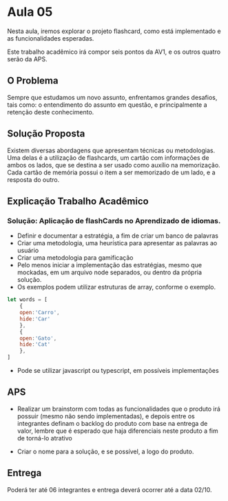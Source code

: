 # Aula 05

Nesta aula, iremos explorar o projeto flashcard, como está implementado e as funcionalidades esperadas.

Este trabalho acadêmico irá compor seis pontos da AV1, e os outros quatro serão da APS.


## O Problema
Sempre que estudamos um novo assunto, enfrentamos grandes desafios, tais como: o entendimento do assunto em questão, e principalmente a retenção deste conhecimento.

## Solução Proposta
Existem diversas abordagens que apresentam técnicas ou metodologias. Uma delas é a utilização de flashcards, um cartão com informações de ambos os lados, que se destina a ser usado como auxílio na memorização. Cada cartão de memória possui o item a ser memorizado de um lado, e a resposta do outro.

<!---
### MVP
Nesta primeira entrega é esperado do grupo:

 - Realizar um brainstorm com as funcionalidades que o produto irá possuir, e depois entre os integrantes definam o backlog do produto, lembre que é esperado que haja diferenciais neste produto a fim de torná-lo atrativo, o PDF com este documento deverá ser entregue.
 - Criar o Nome, e se possível a logo do produto.
 - Entregar a primeira versão: contendo o HTML e CSS: Sem Banco de dados, e sem utilizar frameworks e/ou bibliotecas.
 - As funcionalidades devem ser implementadas a fim de termos um MVP mockado.
-->
## Explicação Trabalho Acadêmico

### Solução: Aplicação de flashCards no Aprendizado de idiomas.
- Definir e documentar a estratégia, a fim de criar um banco de palavras
- Criar uma metodologia, uma heurística para apresentar as palavras ao usuário
- Criar uma metodologia para gamificação
- Pelo menos iniciar a implementação das estratégias, mesmo que mockadas, em um arquivo node separados, ou dentro da própria solução.
- Os exemplos podem utilizar estruturas de array, conforme o exemplo.
```js
let words = [
    {
    open:'Carro',
    hide:'Car'
    },
    {
    open:'Gato',
    hide:'Cat'
    },
]
```
- Pode se utilizar javascript ou typescript, em possíveis implementações


## APS

- Realizar um brainstorm com todas as funcionalidades que o produto irá possuir (mesmo não sendo implementadas), e depois entre os integrantes definam o backlog do produto com base na entrega de valor, lembre que é esperado que haja diferenciais neste produto a fim de torná-lo atrativo

- Criar o nome para a solução, e se possível, a logo do produto.

## Entrega

Poderá ter até 06 integrantes e entrega deverá ocorrer até a data 02/10.